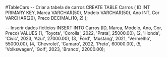 #TableCars
-- Criar a tabela de carros
CREATE TABLE Carros (
    ID INT PRIMARY KEY,
    Marca VARCHAR(50),
    Modelo VARCHAR(50),
    Ano INT,
    Cor VARCHAR(20),
    Preco DECIMAL(10, 2)
);

-- Inserir dados fictícios
INSERT INTO Carros (ID, Marca, Modelo, Ano, Cor, Preco)
VALUES
    (1, 'Toyota', 'Corolla', 2022, 'Prata', 25000.00),
    (2, 'Honda', 'Civic', 2023, 'Azul', 27000.00),
    (3, 'Ford', 'Mustang', 2021, 'Vermelho', 55000.00),
    (4, 'Chevrolet', 'Camaro', 2022, 'Preto', 60000.00),
    (5, 'Volkswagen', 'Golf', 2023, 'Branco', 22000.00);
